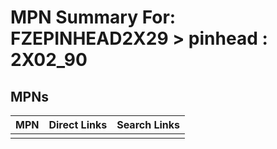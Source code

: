 



# MPN Summary For: FZEPINHEAD2X29 > pinhead : 2X02_90

## MPNs
  

|MPN|Direct Links|Search Links|
| :--- | :--- | :--- |
||||
